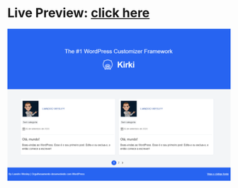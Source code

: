  # **Live Preview**: [click here](https://how-to-use-kirki.000webhostapp.com)


<p align="center"><img src="https://raw.githubusercontent.com/liandro-wesley/how-to-use-kirki/master/template.png" /> </p>

